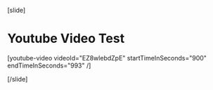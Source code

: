 [slide]
# Youtube Video Test

[youtube-video videoId="EZ8wlebdZpE" startTimeInSeconds="900" endTimeInSeconds="993" /]

[/slide]